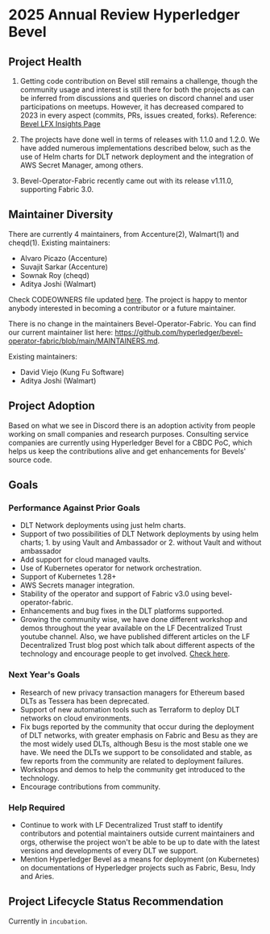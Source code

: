 [//]: # (SPDX-License-Identifier: CC-BY-4.0)

# 2025 Annual Review Hyperledger Bevel

## Project Health
1. Getting code contribution on Bevel still remains a challenge, though the community usage and interest is still there for both the projects as can be inferred from discussions and queries on discord channel and user participations on meetups. However, it has decreased compared to 2023 in every aspect (commits, PRs, issues created, forks). Reference: [Bevel LFX Insights Page](https://insights.lfx.linuxfoundation.org/foundation/lf-decentralized-trust/overview/github?project=bevel&repository=&routedFrom=Github)

2. The projects have done well in terms of releases with 1.1.0 and 1.2.0. We have added numerous implementations described below, such as the use of Helm charts for DLT network deployment and the integration of AWS Secret Manager, among others.
3. Bevel-Operator-Fabric recently came out with its release v1.11.0, supporting Fabric 3.0.


## Maintainer Diversity
There are currently 4 maintainers, from Accenture(2), Walmart(1) and cheqd(1).
Existing maintainers:
- Alvaro Picazo (Accenture)
- Suvajit Sarkar (Accenture)
- Sownak Roy (cheqd)
- Aditya Joshi (Walmart)

Check CODEOWNERS file updated [here](https://github.com/hyperledger-bevel/bevel/blob/main/CODEOWNERS).
The project is happy to mentor anybody interested in becoming a contributor or a future maintainer.

There is no change in the maintainers Bevel-Operator-Fabric. You can find our current maintainer list here:
https://github.com/hyperledger/bevel-operator-fabric/blob/main/MAINTAINERS.md.

Existing maintainers:
- David Viejo (Kung Fu Software)
- Aditya Joshi (Walmart)

## Project Adoption
Based on what we see in Discord there is an adoption activity from people working on small companies and research purposes.
Consulting service companies are currently using Hyperledger Bevel for a CBDC PoC, which helps us keep the contributions alive and get enhancements for Bevels' source code.

## Goals
### Performance Against Prior Goals
- DLT Network deployments using just helm charts.
- Support of two possibilities of DLT Network deployments by using helm charts; 1. by using Vault and Ambassador or 2. without Vault and without ambassador
- Add support for cloud managed vaults.
- Use of Kubernetes operator for network orchestration.
- Support of Kubernetes 1.28+
- AWS Secrets manager integration.
- Stability of the operator and support of Fabric v3.0 using bevel-operator-fabric.
- Enhancements and bug fixes in the DLT platforms supported.
- Growing the community wise, we have done different workshop and demos throughout the year available on the LF Decentralized Trust youtube channel. Also, we have published different articles on the LF Decentralized Trust blog post which talk about different aspects of the technology and encourage people to get involved. [Check here](https://www.lfdecentralizedtrust.org/blog/using-hyperledger-bevel-to-add-a-privacy-layer-to-permissioned-besu-networks).

### Next Year's Goals
- Research of new privacy transaction managers for Ethereum based DLTs as Tessera has been deprecated.
- Support of new automation tools such as Terraform to deploy DLT networks on cloud environments.
- Fix bugs reported by the community that occur during the deployment of DLT networks, with greater emphasis on Fabric and Besu as they are the most widely used DLTs, although Besu is the most stable one we have. We need the DLTs we support to be consolidated and stable, as few reports from the community are related to deployment failures.
- Workshops and demos to help the community get introduced to the technology.
- Encourage contributions from community.

### Help Required
- Continue to work with LF Decentralized Trust staff to identify contributors and potential maintainers outside current maintainers and orgs, otherwise the project won't be able to be up to date with the latest versions and developments of every DLT we support.
- Mention Hyperledger Bevel as a means for deployment (on Kubernetes) on documentations of Hyperledger projects such as Fabric, Besu, Indy and Aries.

## Project Lifecycle Status Recommendation

Currently in `incubation`.
